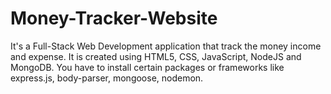 # Money-Tracker-Website
It's a Full-Stack Web Development application that track the money income and expense. It is created using HTML5, CSS, JavaScript, NodeJS and MongoDB. You have to install certain packages or frameworks like express.js, body-parser, mongoose, nodemon.
